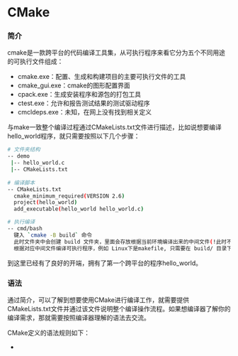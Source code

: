 # CMake

### 简介

cmake是一款跨平台的代码编译工具集，从可执行程序来看它分为五个不同用途的可执行文件组成：

* cmake.exe：配置、生成和构建项目的主要可执行文件的工具
* cmake_gui.exe：cmake的图形配置界面
* cpack.exe：生成安装程序和源包的打包工具
* ctest.exe：允许和报告测试结果的测试驱动程序
* cmcldeps.exe：未知，在网上没有找到相关定义

与make一致整个编译过程通过CMakeLists.txt文件进行描述，比如说想要编译hello_world程序，就只需要按照以下几个步骤：

```bash
# 文件夹结构
-- demo
 |-- hello_world.c
 |-- CMakeLists.txt
 
# 编译脚本
-- CMakeLists.txt
  cmake_minimum_required(VERSION 2.6)
  project(hello_world)
  add_executable(hello_world hello_world.c)

# 执行编译
-- cmd/bash
  键入 `cmake -B build` 命令
  此时文件夹中会创建 build 文件夹，里面会存放根据当前环境编译出来的中间文件(!此时不是可执行程序)
  根据对应中间文件编译可执行程序，例如 Linux下是makefile, 只需要在 build/ 目录下, 执行 make all 即可
```

到这里已经有了良好的开端，拥有了第一个跨平台的程序hello_world。

### 语法

通过简介，可以了解到想要使用CMake进行编译工作，就需要提供CMakeLists.txt文件并通过该文件说明整个编译操作流程。如果想编译器了解你的编译需求，那就需要按照编译器理解的语法去交流。

CMake定义的语法规则如下：

* 